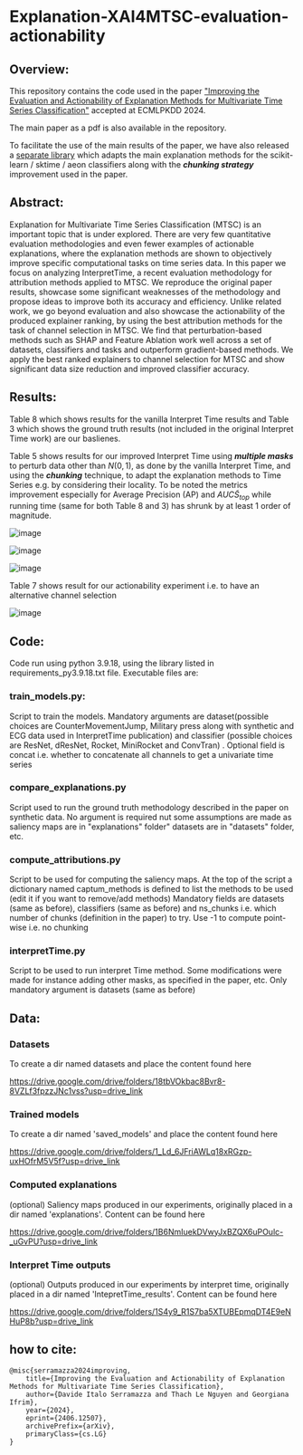 # Explanation-XAI4MTSC-evaluation-actionability

## Overview:
This repository contains the code used in the paper ["Improving the Evaluation and Actionability of
Explanation Methods for Multivariate Time Series Classification"](https://arxiv.org/abs/2406.12507) accepted at ECMLPKDD 2024.

The main paper as a pdf is also available in the repository.

To facilitate the use of the main results of the paper, we have also released a [separate library](https://github.com/mlgig/tscaptum) which adapts the main explanation methods  for the scikit-learn / sktime / aeon classifiers along with the ***chunking strategy*** improvement used in the paper.

## Abstract:
Explanation for Multivariate Time Series Classification (MTSC) is an important topic that is under explored. There are very few quantitative evaluation methodologies and even fewer examples of actionable explanations, where the explanation methods are shown to objectively improve specific computational tasks on time series data. In this paper we focus on analyzing InterpretTime, a recent evaluation methodology for attribution methods applied  to MTSC. We reproduce the original paper results, showcase some significant weaknesses of the methodology and propose ideas to improve both its accuracy and efficiency. 
Unlike related work, we go beyond evaluation and also showcase the actionability of the produced explainer ranking, by using the best attribution methods for the task of channel 
selection in MTSC. We find that perturbation-based methods such as SHAP and Feature Ablation work well across a set of datasets, classifiers and tasks and outperform gradient-based methods.
We apply the best ranked explainers to channel selection for MTSC and show significant data size reduction and improved classifier accuracy.

## Results:
Table 8 which shows results for the vanilla Interpret Time results and Table 3 which shows the ground truth results (not included in the original Interpret Time work) are our baslienes.

Table 5 shows results for our improved Interpret Time using ***multiple masks*** to perturb data other than $N(0,1)$, as done by the vanilla Interpret Time, and using the ***chunking*** technique, to adapt the explanation methods to Time Series e.g. by considering their locality. 
To be noted the metrics improvement especially for Average Precision (AP) and $AUC\tilde{S}_{top}$ while running time (same for both Table 8 and 3) has shrunk by at least 1 order of magnitude.

![image](https://github.com/mlgig/xai4mtsc_eval_actionability/blob/main/imgs/vanilla_interpretTime_results.png)


![image](https://github.com/mlgig/xai4mtsc_eval_actionability/blob/main/imgs/vanilla_gt_results.png)


![image](https://github.com/mlgig/xai4mtsc_eval_actionability/blob/main/imgs/our_method.png)

Table 7 shows result for our actionability experiment i.e. to have an alternative 
channel selection

![image](https://github.com/mlgig/xai4mtsc_eval_actionability/blob/main/imgs/actionability.png)

## Code:

Code run using python 3.9.18, using the library listed in requirements_py3.9.18.txt file. 
Executable files are:

### train_models.py:
Script to train the models. Mandatory arguments are dataset(possible choices are CounterMovementJump, Military press along with synthetic and ECG data used in InterpretTime publication)
and classifier (possible choices are ResNet, dResNet, Rocket, MiniRocket and ConvTran)
. Optional field is concat i.e. whether to concatenate all channels to get a univariate time series

### compare_explanations.py
Script used to run the ground truth methodology described in the paper on synthetic data.
No argument is required nut some assumptions are made as
saliency maps are in "explanations" folder" datasets are in "datasets" folder, etc.

### compute_attributions.py
Script to be used for computing the saliency maps.
At the top of the script a dictionary named captum_methods is defined to list the methods to be used (edit it if you want to remove/add methods)
Mandatory fields are datasets (same as before), classifiers (same as before) and ns_chunks i.e. which number of chunks (definition in the paper) to try. Use -1 to compute point-wise i.e. no chunking

### interpretTime.py
Script to be used to run interpret Time method. Some modifications were made for instance adding other masks, as specified in the paper, etc.
Only mandatory argument is datasets (same as before)

## Data:

### Datasets
To create a dir named datasets and place the content found here

https://drive.google.com/drive/folders/18tbVOkbac8Bvr8-8VZLf3fpzzJNc1vss?usp=drive_link

### Trained models
To create a dir named 'saved_models' and place the content found here

https://drive.google.com/drive/folders/1_Ld_6JFriAWLq18xRGzp-uxHOfrM5V5f?usp=drive_link

### Computed explanations
(optional) Saliency maps produced in our experiments, originally placed in a  dir named 'explanations'. Content can be found here 

https://drive.google.com/drive/folders/1B6NmIuekDVwyJxBZQX6uPOulc-_uGvPU?usp=drive_link

### Interpret Time outputs
(optional) Outputs produced in our experiments by interpret time, originally placed in a  dir named 'IntepretTime_results'. Content can be found here 

https://drive.google.com/drive/folders/1S4y9_R1S7ba5XTUBEpmqDT4E9eNHuP8b?usp=drive_link

## how to cite:
```
@misc{serramazza2024improving,
    title={Improving the Evaluation and Actionability of Explanation Methods for Multivariate Time Series Classification},
    author={Davide Italo Serramazza and Thach Le Nguyen and Georgiana Ifrim},
    year={2024},
    eprint={2406.12507},
    archivePrefix={arXiv},
    primaryClass={cs.LG}
}
```
